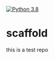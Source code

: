 [![Python 3.8](https://github.com/badicst/scaffold/actions/workflows/main.yml/badge.svg)](https://github.com/badicst/scaffold/actions/workflows/main.yml)

# scaffold
this is a test repo
